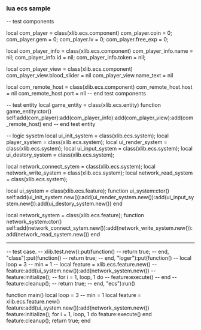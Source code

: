 ### lua ecs sample
-- test components

local com_player = class(xlib.ecs.component)
com_player.coin = 0;
com_player.gem = 0;
com_player.lv = 0;
com_player.free_exp = 0;

local com_player_info = class(xlib.ecs.component)
com_player_info.name = nil;
com_player_info.id = nil;
com_player_info.token = nil;

local com_player_view = class(xlib.ecs.component)
com_player_view.blood_slider = nil
com_player_view.name_text = nil

local com_remote_host = class(xlib.ecs.component)
com_remote_host.host = nil
com_remote_host.port = nil
-- end test components

-- test entity
local game_entity = class(xlib.ecs.entity)
function game_entity:ctor()
    self:add(com_player):add(com_player_info):add(com_player_view):add(com_remote_host)
end
-- end test entity

-- logic sysetm
local ui_init_system = class(xlib.ecs.system);
local player_system = class(xlib.ecs.system);
local ui_render_system = class(xlib.ecs.system);
local ui_input_system = class(xlib.ecs.system);
local ui_destory_system = class(xlib.ecs.system);

local network_connect_sytem = class(xlib.ecs.system);
local network_write_system = class(xlib.ecs.system);
local network_read_system = class(xlib.ecs.system);

local ui_system = class(xlib.ecs.feature);
function ui_system:ctor()
    self:add(ui_init_system.new()):add(ui_render_system.new()):add(ui_input_system.new()):add(ui_destory_system.new())
end

local network_system = class(xlib.ecs.feature);
function network_system:ctor()
    self:add(network_connect_sytem.new()):add(network_write_system.new()):add(network_read_system.new())
end

--------------------------------------------------
-- test case.
-- xlib.test.new():put(function()
--     return true;
-- end, "class"):put(function()
--     return true;
-- end, "loger"):put(function()
--     local loop = 3 -- min = 1
--     local feature = xlib.ecs.feature.new()
--     feature:add(ui_system.new()):add(network_system.new())
--     feature:initialize();
--     for i = 1, loop, 1 do
--         feature:execute()
--     end
--     feature:cleanup();
--     return true;
-- end, "ecs"):run()

function main() 
    local loop = 3 -- min = 1
    local feature = xlib.ecs.feature.new()
    feature:add(ui_system.new()):add(network_system.new())
    feature:initialize();
    for i = 1, loop, 1 do
        feature:execute()
    end
    feature:cleanup();
    return true;
end
